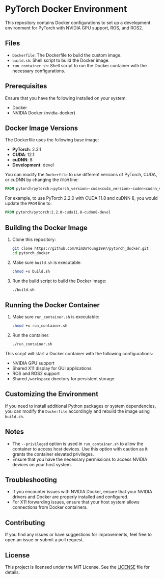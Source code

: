 
# PyTorch Docker Environment

This repository contains Docker configurations to set up a development environment for PyTorch with NVIDIA GPU support, ROS, and ROS2.

## Files

- `Dockerfile`: The Dockerfile to build the custom image.
- `build.sh`: Shell script to build the Docker image.
- `run_container.sh`: Shell script to run the Docker container with the necessary configurations.

## Prerequisites

Ensure that you have the following installed on your system:
- Docker
- NVIDIA Docker (nvidia-docker)

## Docker Image Versions

The Dockerfile uses the following base image:
- **PyTorch**: 2.3.1
- **CUDA**: 12.1
- **cuDNN**: 8
- **Development**: devel

You can modify the `Dockerfile` to use different versions of PyTorch, CUDA, or cuDNN by changing the `FROM` line:
```dockerfile
FROM pytorch/pytorch:<pytorch_version>-cuda<cuda_version>-cudnn<cudnn_version>-devel
```
For example, to use PyTorch 2.2.0 with CUDA 11.8 and cuDNN 8, you would update the `FROM` line to:
```dockerfile
FROM pytorch/pytorch:2.2.0-cuda11.8-cudnn8-devel
```

## Building the Docker Image

1. Clone this repository:
    ```sh
    git clone https://github.com/KimDoYoung1997/pytorch_docker.git
    cd pytorch_docker
    ```

2. Make sure `build.sh` is executable:
    ```sh
    chmod +x build.sh
    ```

3. Run the build script to build the Docker image:
    ```sh
    ./build.sh
    ```

## Running the Docker Container

1. Make sure `run_container.sh` is executable:
    ```sh
    chmod +x run_container.sh
    ```

2. Run the container:
    ```sh
    ./run_container.sh
    ```

This script will start a Docker container with the following configurations:
- NVIDIA GPU support
- Shared X11 display for GUI applications
- ROS and ROS2 support
- Shared `/workspace` directory for persistent storage

## Customizing the Environment

If you need to install additional Python packages or system dependencies, you can modify the `Dockerfile` accordingly and rebuild the image using `build.sh`.

## Notes

- The `--privileged` option is used in `run_container.sh` to allow the container to access host devices. Use this option with caution as it grants the container elevated privileges.
- Ensure that you have the necessary permissions to access NVIDIA devices on your host system.

## Troubleshooting

- If you encounter issues with NVIDIA Docker, ensure that your NVIDIA drivers and Docker are properly installed and configured.
- For X11 forwarding issues, ensure that your host system allows connections from Docker containers.

## Contributing

If you find any issues or have suggestions for improvements, feel free to open an issue or submit a pull request.

## License

This project is licensed under the MIT License. See the [LICENSE](LICENSE) file for details.
